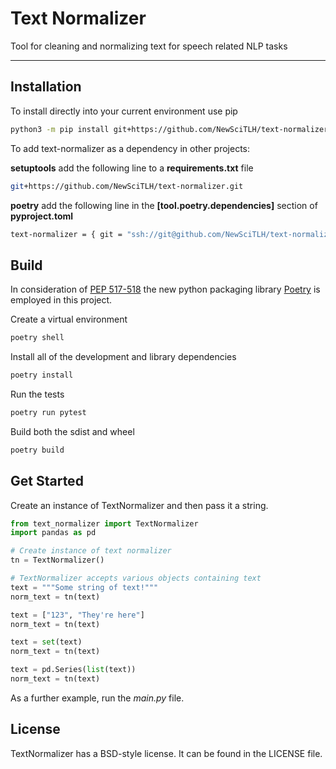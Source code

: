 # Text Normalizer

Tool for cleaning and normalizing text for speech related NLP tasks

---

## Installation

To install directly into your current environment use pip

```bash
python3 -m pip install git+https://github.com/NewSciTLH/text-normalizer.git
```

To add text-normalizer as a dependency in other projects:

**setuptools**
add the following line to a __requirements.txt__ file
```bash
git+https://github.com/NewSciTLH/text-normalizer.git
```

**poetry**
add the following line in the __[tool.poetry.dependencies]__ section of __pyproject.toml__
```bash
text-normalizer = { git = "ssh://git@github.com/NewSciTLH/text-normalizer.git", branch = "prod" }
```

## Build

In consideration of [PEP
517-518](https://snarky.ca/what-the-heck-is-pyproject-toml/) the new python
packaging library [Poetry](https://python-poetry.org/) is employed in this
project.

Create a virtual environment
```bash
poetry shell
```

Install all of the development and library dependencies
```bash
poetry install
```

Run the tests
```bash
poetry run pytest
```

Build both the sdist and wheel
```bash
poetry build
```

## Get Started

Create an instance of TextNormalizer and then pass it a string.

```python
from text_normalizer import TextNormalizer
import pandas as pd

# Create instance of text normalizer
tn = TextNormalizer()

# TextNormalizer accepts various objects containing text
text = """Some string of text!"""
norm_text = tn(text)

text = ["123", "They're here"]
norm_text = tn(text)

text = set(text)
norm_text = tn(text)

text = pd.Series(list(text))
norm_text = tn(text)
```

As a further example, run the _main.py_ file.

## License

TextNormalizer has a BSD-style license. It can be found in the LICENSE file.
